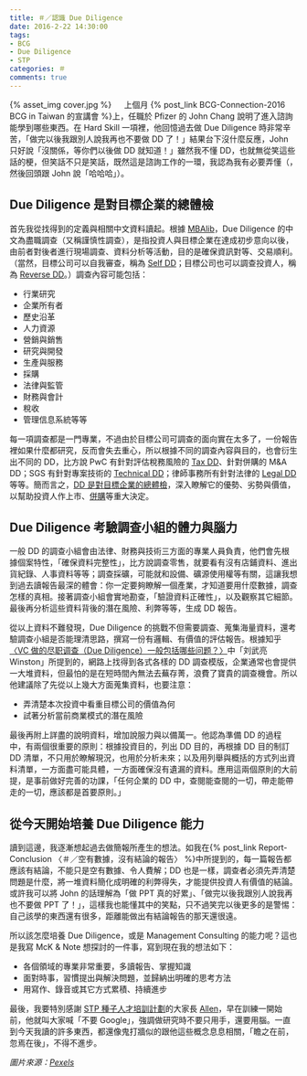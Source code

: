 ```yaml
---
title: ＃／認識 Due Diligence
date: 2016-2-22 14:30:00
tags: 
- BCG
- Due Diligence
- STP
categories: ＃
comments: true
---
```

{% asset_img cover.jpg %}
　
上個月 {% post_link BCG-Connection-2016 BCG in Taiwan 的宣講會 %}上，任職於 Pfizer 的 John Chang 說明了進入諮詢能學到哪些東西。在 Hard Skill 一項裡，他回憶過去做 Due Diligence 時非常辛苦，「做完以後我跟別人說我再也不要做 DD 了！」結果台下沒什麼反應，John 只好說「沒關係，等你們以後做 DD 就知道！」雖然我不懂 DD，也就無從笑這些話的梗，但笑話不只是笑話，既然這是諮詢工作的一環，我認為我有必要弄懂（，然後回頭跟 John 說「哈哈哈」）。<!--more-->

## Due Diligence 是對目標企業的總體檢
首先我從找得到的定義與相關中文資料讀起。根據 [MBAlib](http://wiki.mbalib.com/zh-tw/%E8%B4%A2%E5%8A%A1%E5%B0%BD%E8%81%8C%E8%B0%83%E6%9F%A5)，Due Diligence 的中文為盡職調查（又稱謹慎性調查），是指投資人與目標企業在達成初步意向以後，由前者對後者進行現場調查、資料分析等活動，目的是確保資訊對等、交易順利。（當然，目標公司可以自我審查，稱為 [Self DD](https://en.wikipedia.org/wiki/Due_diligence)；目標公司也可以調查投資人，稱為 [Reverse DD](https://en.wikipedia.org/wiki/Due_diligence)。）調查內容可能包括：

* 行業研究
* 企業所有者
* 歷史沿革
* 人力資源
* 營銷與銷售
* 研究與開發
* 生產與服務
* 採購
* 法律與監管
* 財務與會計
* 稅收
* 管理信息系統等等

每一項調查都是一門專業，不過由於目標公司可調查的面向實在太多了，一份報告裡如果什麼都研究，反而會失去重心，所以根據不同的調查內容與目的，也會衍生出不同的 DD，比方說 PwC 有針對評估稅務風險的 [Tax DD](http://www.pwc.com/sg/en/advisory/due-diligence.html)、針對併購的 M&A DD；SGS 有針對專案技術的 [Technical DD](http://www.sgs.com/en/risk-management/health-safety-and-environment/risk-assessment-and-management/technical-due-diligence)；律師事務所有針對法律的 [Legal DD](http://www.stoel.com/a-guide-to-legal-due-diligence-the-target) 等等。簡而言之，[DD 是對目標企業的總體檢](http://www.lexology.com/library/detail.aspx?g=8f3be8df-f3b8-4ce6-9282-34ed08a06544)，深入瞭解它的優勢、劣勢與價值，以幫助投資人作上市、[併購](http://www.livemint.com/Companies/Qax2mfQPlr2ZQvAwBz8OnL/Sharp-India-board-allows-parent-to-do-due-diligence-for-pote.html)等重大決定。

## Due Diligence 考驗調查小組的體力與腦力
一般 DD 的調查小組會由法律、財務與技術三方面的專業人員負責，他們會先根據個案特性，「確保資料完整性」，比方說調查零售，就要看有沒有店鋪資料、進出貨紀錄、人事資料等等；調查採礦，可能就和設備、礦源使用權等有關，這讓我想到過去讀報告最深的體會：你一定要夠瞭解一個產業，才知道要用什麼數據，調查怎樣的真相。接著調查小組會實地勘查，「驗證資料正確性」，以及觀察其它細節。最後再分析這些資料背後的潛在風險、利弊等等，生成 DD 報告。

從以上資料不難發現，Due Diligence 的挑戰不但需要調查、蒐集海量資料，還考驗調查小組是否能理清思路，撰寫一份有邏輯、有價值的評估報告。根據知乎[〈VC 做的尽职调查（Due Diligence）一般包括哪些问题？〉](https://www.zhihu.com/question/19557810)中「刘武亮 Winston」所提到的，網路上找得到各式各樣的 DD 調查模版，企業通常也會提供一大堆資料，但最怕的是在短時間內無法去蕪存菁，浪費了寶貴的調查機會。所以他建議除了先從以上幾大方面蒐集資料，也要注意：

* 弄清楚本次投資中看重目標公司的價值為何
* 試著分析當前商業模式的潛在風險

最後再附上詳盡的說明資料，增加說服力與以備萬一。他認為準備 DD 的過程中，有兩個很重要的原則：根據投資目的，列出 DD 目的，再根據 DD 目的制訂 DD 清單，不只用於瞭解現況，也用於分析未來；以及用列舉與概括的方式列出資料清單，一方面盡可能具體，一方面確保沒有遺漏的資料。應用這兩個原則的大前提，是事前做好完善的功課，「任何企業的 DD 中，查閱能查閱的一切，帶走能帶走的一切，應該都是首要原則。」

## 從今天開始培養 Due Diligence 能力
讀到這邊，我逐漸想起過去做簡報所產生的想法。如我在{% post_link Report-Conclusion 〈＃／空有數據，沒有結論的報告〉 %}中所提到的，每一篇報告都應該有結論，不能只是空有數據、令人費解；DD 也是一樣，調查者必須先弄清楚問題是什麼，將一堆資料簡化成明確的利弊得失，才能提供投資人有價值的結論。或許我可以將 John 的話理解為「做 PPT 真的好累」、「做完以後我跟別人說我再也不要做 PPT 了！」，這樣我也能懂其中的笑點，只不過笑完以後更多的是警惕：自己該學的東西還有很多，距離能做出有結論報告的那天還很遠。

所以該怎麼培養 Due Diligence，或是 Management Consulting 的能力呢？這也是我寫 McK & Note 想探討的一件事，寫到現在我的想法如下：

* 各個領域的專業非常重要，多讀報告、掌握知識
* 面對時事，習慣提出與解決問題，並歸納出明確的思考方法
* 用寫作、錄音或其它方式累積、持續進步

最後，我要特別感謝 [STP 種子人才培訓計劃](https://www.facebook.com/STPxTaipei/)的大家長 [Allen](http://cfbglobal.org/2014-10-29-cfb-forum/itemlist/category/51-2013-12-03-17-42-28)，早在訓練一開始前，他就叫大家喊「不要 Google」，強調做研究時不要只用手，還要用腦。一直到今天我讀的許多東西，都還像鬼打牆似的跟他這些概念息息相關，「瞻之在前，忽焉在後」，不得不進步。

*圖片來源：[Pexels](https://www.pexels.com/)*